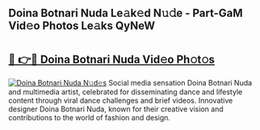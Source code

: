 ## Doina Botnari Nuda Le𝚊k𝚎d N𝚞𝚍e - Part-GaM Vid𝚎o Photos Le𝚊ks QyNeW

# <h2><a href="http://fbcnctn.evod.top/?m=Doina+Botnari+Nuda">🔗 👉🔴 Doina Botnari Nuda Vid𝚎o Ph𝚘t𝚘s</a></h2>

[![Doina Botnari Nuda N𝚞d𝚎s](https://i.imgur.com/8V9OHl7.gif)](http://fbcnctn.evod.top/?m=Doina+Botnari+Nuda)
Social media sensation Doina Botnari Nuda and multimedia artist, celebrated for disseminating dance and lifestyle content through viral dance challenges and brief videos. Innovative designer Doina Botnari Nuda, known for their creative vision and contributions to the world of fashion and design. 
